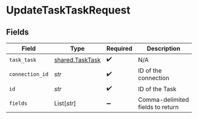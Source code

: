 # UpdateTaskTaskRequest


## Fields

| Field                                              | Type                                               | Required                                           | Description                                        |
| -------------------------------------------------- | -------------------------------------------------- | -------------------------------------------------- | -------------------------------------------------- |
| `task_task`                                        | [shared.TaskTask](../../models/shared/tasktask.md) | :heavy_check_mark:                                 | N/A                                                |
| `connection_id`                                    | *str*                                              | :heavy_check_mark:                                 | ID of the connection                               |
| `id`                                               | *str*                                              | :heavy_check_mark:                                 | ID of the Task                                     |
| `fields`                                           | List[*str*]                                        | :heavy_minus_sign:                                 | Comma-delimited fields to return                   |